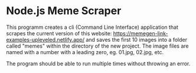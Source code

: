 # Node.js Meme Scraper

This programm creates a cli (Command Line Interface) application that scrapes the current version of this website:
https://memegen-link-examples-upleveled.netlify.app/ and saves the first 10 images into a folder called "memes" within the directory of the new project. The image files are named with a number with a leading zero, eg. 01.jpg, 02.jpg, etc.

The program should be able to run multiple times without throwing an error.
